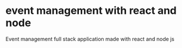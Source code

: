# event management with react and node
 Event management full stack application made with react and node js
